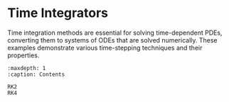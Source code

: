 # Time Integrators

Time integration methods are essential for solving time-dependent PDEs, converting them to systems of ODEs that are solved numerically. These examples demonstrate various time-stepping techniques and their properties.

```{toctree}
:maxdepth: 1
:caption: Contents

RK2
RK4
``` 